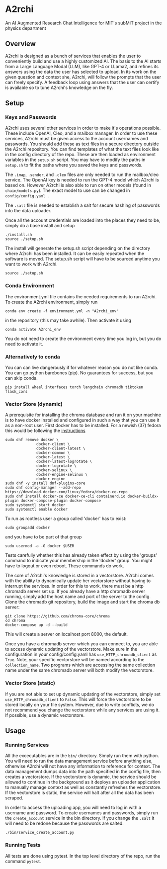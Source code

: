 # A2rchi

An AI Augmented Research Chat Intelligence for MIT's subMIT project in the physics department

## Overview

A2rchi is designed as a bunch of services that enables the user to conveniently build and use a highly customized AI. The basis to the AI starts from a Large Language Modal (LLM), like GPT-4 or LLama2, and refines its answers using the data the user has selected to upload. In its work on the given question and context she, A2rchi, will follow the prompts that the user can freely specify. A feedback loop using answers that the user can certify is available so to tune A2rchi's knowledge on the fly. 

## Setup

### Keys and Passwords

A2rchi uses several other services in order to make it's operations possible. These include OpenAI, Cleo, and a mailbox manager. In order to use these services, A2rchi must be given access to the account usernames and passwords. You should add these as text files in a secure directory outside the A2rchi repository. You can find templates of what the text files look like in the config directory of the repo. These are then loaded as environment variables in the `setup.sh` script. You may have to modify the paths in `setup.sh` to fit the paths where you saved the keys and passwords. 

The `.imap`, `.sender`, and `.cleo` files are only needed to run the mailbox/cleo service. The OpenAI key is needed to run the GPT-4 model which A2rchi is based on. However A2rchi is also able to run on other models (found in `chain/models.py`). The exact model to use can be changed in `config/config.yaml `. 

The `.salt` file is needed to establish a salt for secure hashing of passwords into the data uploader.

Once all the account credentials are loaded into the places they need to be, simply do a base install and setup

```
./install.sh
source ./setup.sh
```

The install will generate the setup.sh script depending on the directory where A2rchi has been installed. It can be easily repeated when the software is moved. The setup.sh script will have to be sourced anytime you want to work with A2rchi.

```
source ./setup.sh
```

### Conda Environment

The environment.yml file contains the needed requirements to run A2rchi. To create the A2rchi environment, simply run

```
conda env create -f environment.yml -n "A2rchi_env"
```

in the repository (this may take awhile). Then activate it using

```
conda activate A2rchi_env
```

You do not need to create the environment every time you log in, but you do need to activate it.

### Alternatively to conda

You can can live dangerously if for whatever reason you do not like conda. You can go python barebones (pip). No guarantees for success, but you can skip conda.

```
pip install wheel interfaces torch langchain chromadb tiktoken flask_cors 
```

### Vector Store (dynamic)

A prerequisite for installing the chroma database and run it on your machine is to have docker installed and configured in such a way that you can use it as a non-root user. First docker has to be installed. For a newish (37) fedora this would be following the [instructions](https://docs.docker.com/engine/install/fedora/)

```
sudo dnf remove docker \
              docker-client \
              docker-client-latest \
              docker-common \
              docker-latest \
              docker-latest-logrotate \
              docker-logrotate \
              docker-selinux \
              docker-engine-selinux \
              docker-engine
sudo dnf -y install dnf-plugins-core
sudo dnf config-manager --add-repo https://download.docker.com/linux/fedora/docker-ce.repo
sudo dnf install docker-ce docker-ce-cli containerd.io docker-buildx-plugin docker-compose-plugin docker-compose
sudo systemctl start docker
sudo systemctl enable docker
```

To run as rootless user a group called 'docker' has to exist:

```
sudo groupadd docker
```

and you have to be part of that group

```
sudo usermod -a -G docker $USER
```

Tests carefully whether this has already taken effect by using the 'groups' command to indicate your membership in the 'docker' group. You might have to logout or even reboot. These commands do work.

The core of A2rchi's knowledge is stored in a vectorstore. A2rchi comes with the ability to dynamically update her vectorstore without having to interrupt the services. In order for this to work, there must be a http chromadb server set up. If you already have a http chromadb server running, simply add the host name and port of the server to the config. Clone the chromadb git repository, build the image and start the chroma db server:
   
```
git clone https://github.com/chroma-core/chroma
cd chroma
docker-compose up -d --build
```

This will create a server on localhost port 8000, the default.

Once you have a chromadb server which you can connect to, you are able to access dynamic updating of the vectorstore. Make sure in the configuration in your config/config.yaml has `use_HTTP_chromadb_client` as `True`. Note, your specific vectorstore will be named according to the `collection_name`. Two programs which are accessing the same collection name under the same chromadb server will both modify the vectorstore. 

### Vector Store (static)

If you are not able to set up dynamic updating of the vectorstore, simply set `use_HTTP_chromadb_client` to `False`. This will force the vectorstore to be stored locally on your file system. However, due to write conflicts, we do not recommend you change the vectorstore while any services are using it. If possible, use a dynamic vectorstore.

## Usage

### Running Services

All the excecutables are in the `bin/` directory. Simply run them with python. You will need to run the data management service before anything else, otherwise A2rchi will not have any information to reference for context. The data management dumps data into the path specified in the config file, then creates a vectorstore. If the vectorstore is dynamic, the service should be allowed to continue in the background as it deploys an uploader application to manually manage context as well as constantly refreshes the vectorstore. If the vectorstore is static, the service will halt after all the data has been scraped. 

In order to access the uploading app, you will need to log in with a username and password. To create usernames and passwords, simply run the `create_account` service in the bin directory. If you change the `.salt` it will need to be redone because the passwords are salted.

```
./bin/service_create_account.py
```

### Running Tests

All tests are done using pytest. In the top level directory of the repo, run the command `pytest`. 
